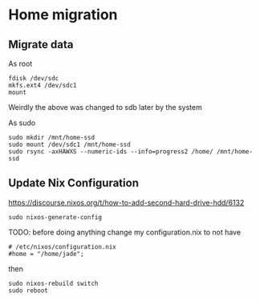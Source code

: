 # Home migration

## Migrate data

As root
```
fdisk /dev/sdc
mkfs.ext4 /dev/sdc1
mount 
```
Weirdly the above was changed to sdb later by the system




As sudo
```
sudo mkdir /mnt/home-ssd
sudo mount /dev/sdc1 /mnt/home-ssd
sudo rsync -axHAWXS --numeric-ids --info=progress2 /home/ /mnt/home-ssd
```


## Update Nix Configuration



https://discourse.nixos.org/t/how-to-add-second-hard-drive-hdd/6132

```
sudo nixos-generate-config
```



TODO: before doing anything change my configuration.nix to not have 
```
# /etc/nixos/configuration.nix
#home = "/home/jade";
```
then
```
sudo nixos-rebuild switch
sudo reboot
```


